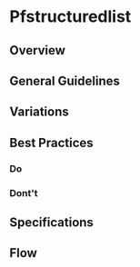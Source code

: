 # Pfstructuredlist

## Overview

## General Guidelines

## Variations

## Best Practices

### Do

### Dont't

## Specifications

## Flow

